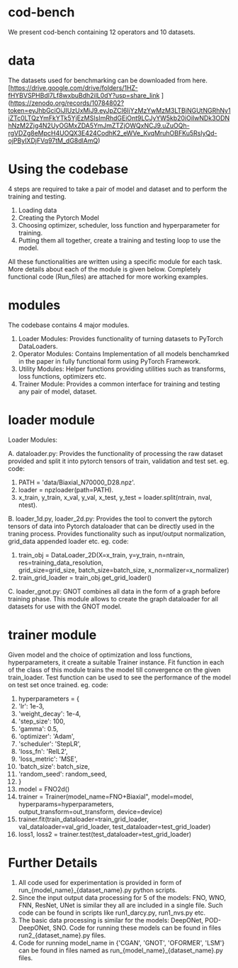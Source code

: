 # cod-bench
We present cod-bench containing 12 operators and 10 datasets.
# data
The datasets used for benchmarking can be downloaded from here.
[https://drive.google.com/drive/folders/1HZ-fHYBVSPHBdl7Lf8wxbuBdh2ilL0dY?usp=share_link
]
(https://zenodo.org/records/10784802?token=eyJhbGciOiJIUzUxMiJ9.eyJpZCI6IjYzMzYwMzM3LTBjNGUtNGRhNy1iZTc0LTQzYmFkYTk5YjEzMSIsImRhdGEiOnt9LCJyYW5kb20iOiIwNDk3ODNhNzM2Zjg4N2UyOGMxZDA5YmJmZTZjOWQxNCJ9.uZuOQh-rgVDZg8eMpcH4UOQX3E424CodhK2_eWVe_KvqMruhOBFKu5RslyQd-ojPByIXDjFVq97tM_dG8dlAmQ)

# Using the codebase
4 steps are required to take a pair of model and dataset and to perform the training and testing.
1. Loading data
2. Creating the Pytorch Model
3. Choosing optimizer, scheduler, loss function and hyperparameter for training.
4. Putting them all together, create a training and testing loop to use the model.

All these functionalities are written using a specific module for each task. More details about each of the module is given below. Completely functional code (Run_files) are attached for more working examples.

# modules
The codebase contains 4 major modules.
1. Loader Modules: Provides functionality of turning datasets to PyTorch DataLoaders. 
2. Operator Modules: Contains Implementation of all models benchamrked in the paper in fully functional form using PyTorch Framework.
3. Utility Modules: Helper functions providing utilities such as transforms, loss functions, optimizers etc.
4. Trainer Module: Provides a common interface for training and testing any pair of model, dataset.

# loader module

Loader Modules:

A. dataloader.py:
   Provides the functionality of processing the raw dataset provided and split it into pytorch tensors of train, validation and test set.
   eg. code:
1. PATH = 'data/Biaxial_N70000_D28.npz'.
2. loader = npzloader(path=PATH).
3. x_train, y_train, x_val, y_val, x_test, y_test = loader.split(ntrain, nval, ntest).


B. loader_1d.py, loader_2d.py:
   Provides the tool to convert the pytorch tensors of data into Pytorch dataloader that can be directly used in the traning process.
   Provides functionality such as input/output normalization, grid_data appended loader etc.
   eg. code:
1. train_obj = DataLoader_2D(X=x_train, y=y_train, n=ntrain, res=training_data_resolution, \
                            grid_size=grid_size, batch_size=batch_size, x_normalizer=x_normalizer)
2. train_grid_loader = train_obj.get_grid_loader()

   

C. loader_gnot.py:
   GNOT combines all data in the form of a graph before training phase. This module allows to create the graph dataloader for all datasets    for use with the GNOT model.

# trainer module
Given model and the choice of optimization and loss functions, hyperparameters, it create a suitable Trainer instance.
Fit function in each of the class of this module trains the model till convergence on the given train_loader.
Test function can be used to see the performance of the model on test set once trained.
eg. code:
1. hyperparameters = {
2.  'lr': 1e-3,
3.  'weight_decay': 1e-4,
4.  'step_size': 100,
5.  'gamma': 0.5,
6.  'optimizer': 'Adam',
7.  'scheduler': 'StepLR',
8.  'loss_fn': 'RelL2',
9.  'loss_metric': 'MSE',
10. 'batch_size': batch_size,
11. 'random_seed': random_seed,
12. }
13. model = FNO2d()
14. trainer = Trainer(model_name=FNO+Biaxial", model=model, hyperparams=hyperparameters, \
                    output_transform=out_transform, device=device)
15. trainer.fit(train_dataloader=train_grid_loader, val_dataloader=val_grid_loader, test_dataloader=test_grid_loader)
16. loss1, loss2 = trainer.test(test_dataloader=test_grid_loader)


# Further Details
1. All code used for experimentation is provided in form of run_{model_name}_{dataset_name}.py python scripts.
2. Since the input output data processing for 5 of the models: FNO, WNO, FNN, ResNet, UNet is similar they all are included in a single file. Such code can be found in scripts like run1_darcy.py, run1_nvs.py etc.
3. The basic data processing is similar for the models: DeepONet, POD-DeepONet, SNO. Code for running these models can be found in files run2_{dataset_name}.py files.
4. Code for running model_name in {'CGAN', 'GNOT', 'OFORMER', 'LSM'} can be found in files named as run_{model_name}_{dataset_name}.py files.

